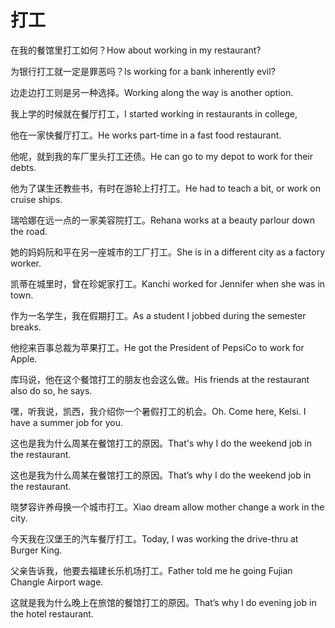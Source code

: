 # 打工

<p><span class="chinese">在我的餐馆里打工如何？</span><span class="english">How about working in my restaurant?</span></p>

<p><span class="chinese">为银行打工就一定是罪恶吗？</span><span class="english">Is working for a bank inherently evil?</span></p>

<p><span class="chinese">边走边打工则是另一种选择。</span><span class="english">Working along the way is another option.</span></p>

<p><span class="chinese">我上学的时候就在餐厅打工，</span><span class="english">I started working in restaurants in college,</span></p>

<p><span class="chinese">他在一家快餐厅打工。</span><span class="english">He works part-time in a fast food restaurant.</span></p>

<p><span class="chinese">他呢，就到我的车厂里头打工还债。</span><span class="english">He can go to my depot to work for their debts.</span></p>

<p><span class="chinese">他为了谋生还教些书，有时在游轮上打打工。</span><span class="english">He had to teach a bit, or work on cruise ships.</span></p>

<p><span class="chinese">瑞哈娜在远一点的一家美容院打工。</span><span class="english">Rehana works at a beauty parlour down the road.</span></p>

<p><span class="chinese">她的妈妈阮和平在另一座城市的工厂打工。</span><span class="english">She is in a different city as a factory worker.</span></p>

<p><span class="chinese">凯蒂在城里时，曾在珍妮家打工。</span><span class="english">Kanchi worked for Jennifer when she was in town.</span></p>

<p><span class="chinese">作为一名学生，我在假期打工。</span><span class="english">As a student I jobbed during the semester breaks.</span></p>

<p><span class="chinese">他挖来百事总裁为苹果打工。</span><span class="english">He got the President of PepsiCo to work for Apple.</span></p>

<p><span class="chinese">库玛说，他在这个餐馆打工的朋友也会这么做。</span><span class="english">His friends at the restaurant also do so, he says.</span></p>

<p><span class="chinese">嘿，听我说，凯西，我介绍你一个暑假打工的机会。</span><span class="english">Oh. Come here, Kelsi. I have a summer job for you.</span></p>

<p><span class="chinese">这也是我为什么周某在餐馆打工的原因。</span><span class="english">That's why I do the weekend job in the restaurant.</span></p>

<p><span class="chinese">这也是我为什么周某在餐馆打工的原因。</span><span class="english">That’s why I do the weekend job in the restaurant.</span></p>

<p><span class="chinese">晓梦容许养母换一个城市打工。</span><span class="english">Xiao dream allow mother change a work in the city.</span></p>

<p><span class="chinese">今天我在汉堡王的汽车餐厅打工。</span><span class="english">Today, I was working the drive-thru at Burger King.</span></p>

<p><span class="chinese">父亲告诉我，他要去福建长乐机场打工。</span><span class="english">Father told me he going Fujian Changle Airport wage.</span></p>

<p><span class="chinese">这就是我为什么晚上在旅馆的餐馆打工的原因。</span><span class="english">That’s why I do evening job in the hotel restaurant.</span></p>

